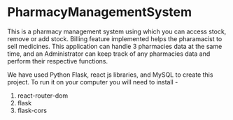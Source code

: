 # PharmacyManagementSystem
This is a pharmacy management system using which you can access stock, remove or add stock. Billing feature implemented helps the pharamacist to sell medicines. This application can handle 3 pharmacies data at the same time, and an Administrator can keep track of any pharmacies data and perform their respective functions.

We have used Python Flask, react js libraries, and MySQL to create this project. To run it on your computer you will need to install -
1. react-router-dom
2. flask
3. flask-cors
